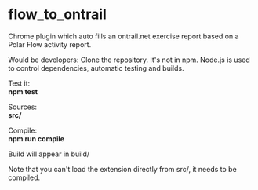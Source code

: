 # flow_to_ontrail
Chrome plugin which auto fills an ontrail.net exercise report based on a Polar Flow activity report.

Would be developers:
Clone the repository. It's not in npm. Node.js is used to control dependencies, automatic testing and builds.

<p>Test it:<br>
<b>npm test</b></p>
<p>Sources:<br>
<b>src/</b></p>
<p>Compile:<br>
<b>npm run compile</b></p>

Build will appear in build/

Note that you can't load the extension directly from src/, it needs to be compiled.
